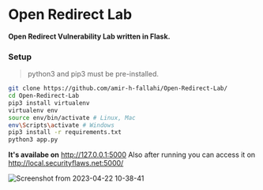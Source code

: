 # Open Redirect Lab

**Open Redirect Vulnerability Lab written in Flask.**

### Setup
> python3 and pip3 must be pre-installed.
```sh
git clone https://github.com/amir-h-fallahi/Open-Redirect-Lab/
cd Open-Redirect-Lab
pip3 install virtualenv
virtualenv env
source env/bin/activate # Linux, Mac
env\Scripts\activate # Windows
pip3 install -r requirements.txt
python3 app.py
```
**It's availabe on** http://127.0.0.1:5000
Also after running you can access it on http://local.securityflaws.net:5000/

![Screenshot from 2023-04-22 10-38-41](https://user-images.githubusercontent.com/63167700/233769020-1a2eb3c0-842d-4db8-94a7-c2b63e55b81b.png)

